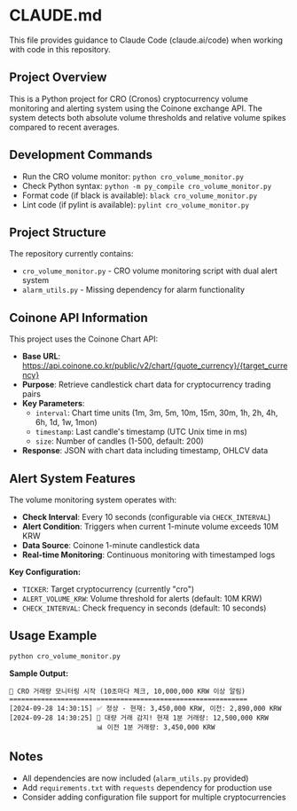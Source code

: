 # CLAUDE.md

This file provides guidance to Claude Code (claude.ai/code) when working with code in this repository.

## Project Overview

This is a Python project for CRO (Cronos) cryptocurrency volume monitoring and alerting system using the Coinone exchange API. The system detects both absolute volume thresholds and relative volume spikes compared to recent averages.

## Development Commands

- Run the CRO volume monitor: `python cro_volume_monitor.py`
- Check Python syntax: `python -m py_compile cro_volume_monitor.py`
- Format code (if black is available): `black cro_volume_monitor.py`
- Lint code (if pylint is available): `pylint cro_volume_monitor.py`

## Project Structure

The repository currently contains:
- `cro_volume_monitor.py` - CRO volume monitoring script with dual alert system
- `alarm_utils.py` - Missing dependency for alarm functionality

## Coinone API Information

This project uses the Coinone Chart API:
- **Base URL**: https://api.coinone.co.kr/public/v2/chart/{quote_currency}/{target_currency}
- **Purpose**: Retrieve candlestick chart data for cryptocurrency trading pairs
- **Key Parameters**:
  - `interval`: Chart time units (1m, 3m, 5m, 10m, 15m, 30m, 1h, 2h, 4h, 6h, 1d, 1w, 1mon)
  - `timestamp`: Last candle's timestamp (UTC Unix time in ms)
  - `size`: Number of candles (1-500, default: 200)
- **Response**: JSON with chart data including timestamp, OHLCV data

## Alert System Features

The volume monitoring system operates with:
- **Check Interval**: Every 10 seconds (configurable via `CHECK_INTERVAL`)
- **Alert Condition**: Triggers when current 1-minute volume exceeds 10M KRW
- **Data Source**: Coinone 1-minute candlestick data
- **Real-time Monitoring**: Continuous monitoring with timestamped logs

**Key Configuration:**
- `TICKER`: Target cryptocurrency (currently "cro")
- `ALERT_VOLUME_KRW`: Volume threshold for alerts (default: 10M KRW)
- `CHECK_INTERVAL`: Check frequency in seconds (default: 10 seconds)

## Usage Example

```bash
python cro_volume_monitor.py
```

**Sample Output:**
```
🚀 CRO 거래량 모니터링 시작 (10초마다 체크, 10,000,000 KRW 이상 알림)
============================================================
[2024-09-28 14:30:15] ✅ 정상 - 현재: 3,450,000 KRW, 이전: 2,890,000 KRW
[2024-09-28 14:30:25] 🚨 대량 거래 감지! 현재 1분 거래량: 12,500,000 KRW
                      📊 이전 1분 거래량: 3,450,000 KRW
```

## Notes

- All dependencies are now included (`alarm_utils.py` provided)
- Add `requirements.txt` with `requests` dependency for production use
- Consider adding configuration file support for multiple cryptocurrencies